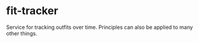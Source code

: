 # fit-tracker
Service for tracking outfits over time. Principles can also be applied to many other things.
